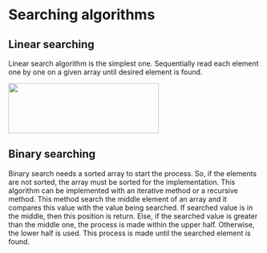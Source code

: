 # Searching algorithms 

## Linear searching
Linear search algorithm is the simplest one. Sequentially read each element one by one on a given array until desired element is found.

<img src="https://www.tutorialspoint.com/data_structures_algorithms/images/linear_search.gif" width="300" height="100"/>

## Binary searching
Binary search needs a sorted array to start the process. So, if the elements are not sorted, the array must be sorted for the implementation. This algorithm can be implemented with an iterative method or a recursive method.
This method search the middle element of an array and it compares this value with the value being searched. If searched value is in the middle, then this position is return. Else, if the searched value is greater than the middle one, the process is made within the upper half. Otherwise, the lower half is used. This process is made until the searched element is found. 